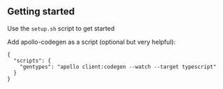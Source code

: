 # 

## Getting started
Use the `setup.sh` script to get started

Add apollo-codegen as a script (optional but very helpful):
```
{
  "scripts": {
    "gentypes": "apollo client:codegen --watch --target typescript"
  }
}
```
